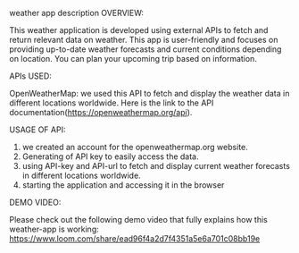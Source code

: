 weather app description
OVERVIEW:

This weather application is developed using external APIs to fetch and return relevant data on weather. This app is user-friendly and focuses on providing up-to-date weather forecasts and current conditions depending on location. You can plan your upcoming trip based on information.

APIs USED:

OpenWeatherMap: we used this API to fetch and display the weather data in different locations worldwide. Here is the link to the API documentation(https://openweathermap.org/api).

USAGE OF API:

1. we created an account for the openweathermap.org website.
2. Generating of API key to easily access the data.
3. using API-key and API-url to fetch and display current weather forecasts in different locations worldwide.
4. starting the application and accessing it in the browser


DEMO VIDEO:

Please check out the following demo video that fully explains how this weather-app is working:
https://www.loom.com/share/ead96f4a2d7f4351a5e6a701c08bb19e
